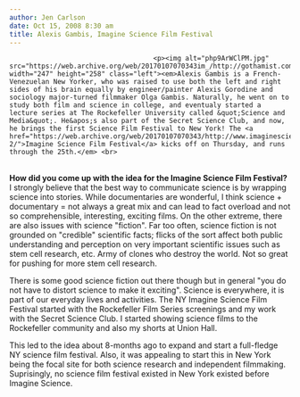 ```yaml
---
author: Jen Carlson
date: Oct 15, 2008 8:30 am
title: Alexis Gambis, Imagine Science Film Festival
---
```


	
										<p><img alt="php9ArWClPM.jpg" src="https://web.archive.org/web/20170107070343im_/http://gothamist.com/attachments/arts_jen/php9ArWClPM.jpg" width="247" height="258" class="left"><em>Alexis Gambis is a French-Venezuelan New Yorker, who was raised to use both the left and right sides of his brain equally by engineer/painter Alexis Gorodine and sociology major-turned filmmaker Olga Gambis. Naturally, he went on to study both film and science in college, and eventualy started a lecture series at The Rockefeller University called &quot;Science and Media&quot;. He&apos;s also part of the Secret Science Club, and now, he brings the first Science Film Festival to New York! The <a href="https://web.archive.org/web/20170107070343/http://www.imaginesciencefilms.com/festival-2/">Imagine Science Film Festival</a> kicks off on Thursday, and runs through the 25th.</em> <br>
 <br>
<strong>How did you come up with the idea for the Imagine Science Film Festival?</strong> I strongly believe that the best way to communicate science is by wrapping science into stories. While documentaries are wonderful, I think science + documentary = not always a great mix and can lead to fact overload and not so comprehensible, interesting, exciting films. On the other extreme, there are also issues with science &quot;fiction&quot;. Far  too often, science fiction is not grounded on &quot;credible&quot; scientific facts; flicks of the sort affect both public understanding and perception on very important scientific issues such as stem cell research, etc. Army of clones who destroy the world. Not so great for pushing for more stem cell research.</p>

<p>There is some good science fiction out there though but in general &quot;you do not have to distort science to make it exciting&quot;. Science is everywhere, it is part of our everyday lives and activities. The NY Imagine Science Film Festival started with the Rockefeller Film Series screenings and my work with the Secret Science Club. I started showing science films to the Rockefeller community and also my shorts at Union Hall.</p>

<p>This led to the idea about 8-months ago to expand and start a full-fledge NY science film festival. Also, it was appealing to start this in New York being the focal site for both science research and independent filmmaking. Suprisingly, no science film festival existed in New York existed before Imagine Science. </p>					
										
									
				